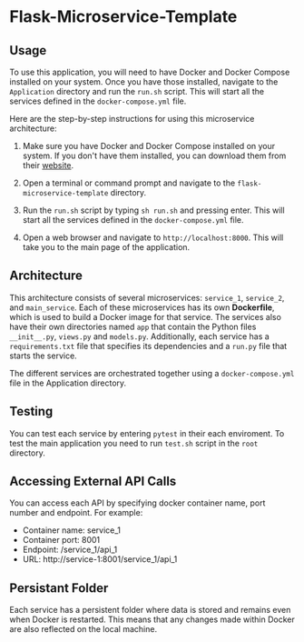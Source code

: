 # Flask-Microservice-Template

## Usage


To use this application, you will need to have Docker and Docker Compose installed on your system. Once you have those installed, navigate to the `Application` directory and run the `run.sh` script. This will start all the services defined in the `docker-compose.yml` file.

Here are the step-by-step instructions for using this microservice architecture:

1. Make sure you have Docker and Docker Compose installed on your system. If you don't have them installed, you can download them from their [website](https://www.docker.com/).

2. Open a terminal or command prompt and navigate to the `flask-microservice-template` directory.

3. Run the `run.sh` script by typing `sh run.sh` and pressing enter. This will start all the services defined in the `docker-compose.yml` file.

4. Open a web browser and navigate to `http://localhost:8000`. This will take you to the main page of the application.

## Architecture

This architecture consists of several microservices: `service_1`, `service_2`, and `main_service`. Each of these microservices has its own **Dockerfile**, which is used to build a Docker image for that service. The services also have their own directories named `app` that contain the Python files `__init__.py`, `views.py` and `models.py`. Additionally, each service has a `requirements.txt` file that specifies its dependencies and a `run.py` file that starts the service.

The different services are orchestrated together using a `docker-compose.yml` file in the Application directory.

## Testing
You can test each service by entering `pytest` in their each enviroment. To test the main application you need to run `test.sh` script in the `root` directory.

## Accessing External API Calls
You can access each API by specifying docker container name, port number and endpoint. 
For example:
* Container name: service_1
* Container port: 8001
* Endpoint: /service_1/api_1
* URL: http://service-1:8001/service_1/api_1

## Persistant Folder
Each service has a persistent folder where data is stored and remains even when Docker is restarted. This means that any changes made within Docker are also reflected on the local machine.
